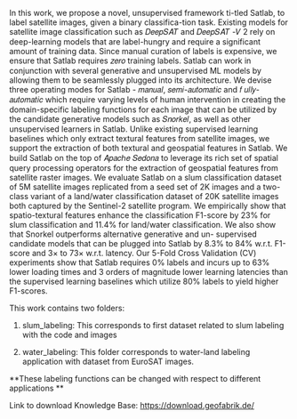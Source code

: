 In this work, we propose a novel, unsupervised framework ti-tled Satlab, to label satellite images, given a binary classifica-tion task. Existing models for satellite image classification such as 𝐷𝑒𝑒𝑝𝑆𝐴𝑇 and 𝐷𝑒𝑒𝑝𝑆𝐴𝑇 -𝑉 2 rely on deep-learning models that are label-hungry and require a significant amount of training data. Since manual curation of labels is expensive, we ensure that Satlab requires 𝑧𝑒𝑟𝑜 training labels. Satlab can work in conjunction with several generative and unsupervised ML models by allowing them to be seamlessly plugged into its architecture. We devise three operating modes for Satlab - 𝑚𝑎𝑛𝑢𝑎𝑙, 𝑠𝑒𝑚𝑖-𝑎𝑢𝑡𝑜𝑚𝑎𝑡𝑖𝑐 and 𝑓 𝑢𝑙𝑙𝑦-𝑎𝑢𝑡𝑜𝑚𝑎𝑡𝑖𝑐 which require varying levels of human intervention in creating the domain-specific labeling functions for each image that can be utilized by the candidate generative models such as 𝑆𝑛𝑜𝑟𝑘𝑒𝑙, as well as other unsupervised learners in Satlab. Unlike existing supervised learning baselines which only extract textural features from satellite images, we support the extraction of both textural and geospatial features in Satlab. We build Satlab on the top of 𝐴𝑝𝑎𝑐ℎ𝑒 𝑆𝑒𝑑𝑜𝑛𝑎 to leverage its rich set of spatial query processing operators for the extraction of geospatial features from satellite raster images. We evaluate Satlab on a slum classification dataset of 5M satellite images replicated from a seed set of 2K images and a two-class variant of a land/water classification dataset of 20K satellite images both captured by the Sentinel-2 satellite program. We empirically show that spatio-textural features enhance the classification F1-score by 23% for slum classification and 11.4% for land/water classification. We also show that Snorkel outperforms alternative generative and un- supervised candidate models that can be plugged into Satlab by 8.3% to 84% w.r.t. F1-score and 3× to 73× w.r.t. latency. Our 5-Fold Cross Validation (CV) experiments show that Satlab requires 0% labels and incurs up to 63% lower loading times and 3 orders of
magnitude lower learning latencies than the supervised learning baselines which utilize 80% labels to yield higher F1-scores.

This work contains two folders:

1. slum_labeling: This corresponds to first dataset related to slum labeling with the code and images

2. water_labeling: This folder corresponds to water-land labeling application with dataset from EuroSAT images.

**These labeling functions can be changed with respect to different applications
**

Link to download Knowledge Base: https://download.geofabrik.de/
